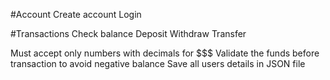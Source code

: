 #Account
Create account
Login

#Transactions
Check balance
Deposit 
Withdraw
Transfer

Must accept only numbers with decimals for $$$
Validate the funds before transaction to avoid negative balance
Save all users details in JSON file